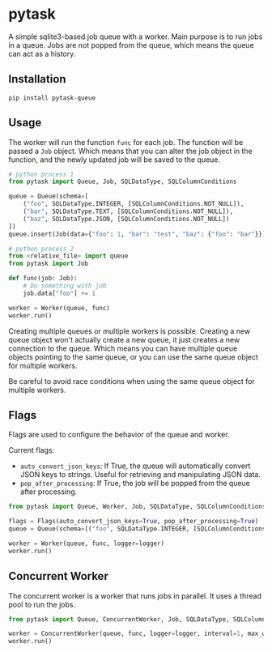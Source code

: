 # pytask

A simple sqlite3-based job queue with a worker. Main purpose is to run jobs in a queue. Jobs are not popped from the queue, which means the queue can act as a history.

## Installation

`pip install pytask-queue`

## Usage

The worker will run the function `func` for each job. The function will be passed a `Job` object. Which means that you can alter the job object in the function, and the newly updated job will be saved to the queue. 

```python
# python process 1
from pytask import Queue, Job, SQLDataType, SQLColumnConditions

queue = Queue(schema=[
    ("foo", SQLDataType.INTEGER, [SQLColumnConditions.NOT_NULL]), 
    ("bar", SQLDataType.TEXT, [SQLColumnConditions.NOT_NULL]), 
    ("baz", SQLDataType.JSON, [SQLColumnConditions.NOT_NULL])
])
queue.insert(Job(data={"foo": 1, "bar": "test", "baz": {"foo": "bar"}}))
```

```python
# python process 2
from <relative_file> import queue
from pytask import Job

def func(job: Job):
    # Do something with job
    job.data["foo"] += 1

worker = Worker(queue, func)
worker.run()
```

Creating multiple queues or multiple workers is possible. Creating a new queue object won't actually create a new queue, it just creates a new connection to the queue. Which means you can have multiple queue objects pointing to the same queue, or you can use the same queue object for multiple workers.

Be careful to avoid race conditions when using the same queue object for multiple workers.

## Flags

Flags are used to configure the behavior of the queue and worker.

Current flags:

- `auto_convert_json_keys`: If True, the queue will automatically convert JSON keys to strings. Useful for retrieving and manipulating JSON data.
- `pop_after_processing`: If True, the job will be popped from the queue after processing.

```python
from pytask import Queue, Worker, Job, SQLDataType, SQLColumnConditions, Flags

flags = Flags(auto_convert_json_keys=True, pop_after_processing=True)
queue = Queue(schema=[("foo", SQLDataType.INTEGER, [SQLColumnConditions.NOT_NULL])], flags=flags)

worker = Worker(queue, func, logger=logger)
worker.run()
```

## Concurrent Worker

The concurrent worker is a worker that runs jobs in parallel. It uses a thread pool to run the jobs.

```python
from pytask import Queue, ConcurrentWorker, Job, SQLDataType, SQLColumnConditions

worker = ConcurrentWorker(queue, func, logger=logger, interval=1, max_workers=16)
worker.run()
```
